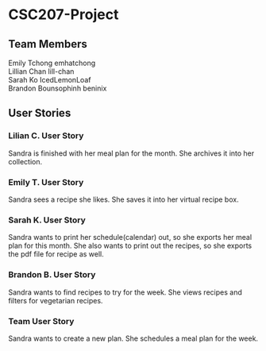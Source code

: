 # CSC207-Project

## Team Members 
Emily Tchong emhatchong  
Lillian Chan  lill-chan  
Sarah Ko IcedLemonLoaf  
Brandon Bounsophinh beninix  

## User Stories
### Lilian C. User Story
Sandra is finished with her meal plan for the month. She archives it into her collection. 
### Emily T. User Story
Sandra sees a recipe she likes. She saves it into her virtual recipe box. 
### Sarah K. User Story
Sandra wants to print her schedule(calendar) out, so she exports 
her meal plan for this month. She also wants to print out the recipes, so she exports the pdf file for recipe as well.
### Brandon B. User Story
Sandra wants to find recipes to try for the week. She views recipes and filters for vegetarian recipes.  
### Team User Story
Sandra wants to create a new plan. She schedules a meal plan for the week. 
